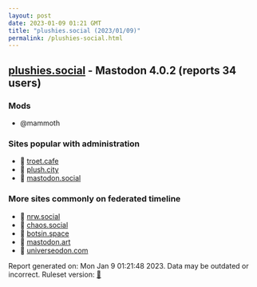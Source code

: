 ```yaml
---
layout: post
date: 2023-01-09 01:21 GMT
title: "plushies.social (2023/01/09)"
permalink: /plushies-social.html
---
```



## [plushies.social](https://plushies.social) - Mastodon 4.0.2 (reports 34 users)

### Mods
 * @mammoth

### Sites popular with administration

* 🐘 [troet.cafe](/troet-cafe.html)
* 🐘 [plush.city](/plush-city.html)
* 🐘 [mastodon.social](/mastodon-social.html)

### More sites commonly on federated timeline

* 🐘 [nrw.social](/nrw-social.html)
* 🐘 [chaos.social](/chaos-social.html)
* 🐘 [botsin.space](/botsin-space.html)
* 🐘 [mastodon.art](/mastodon-art.html)
* 🐘 [universeodon.com](/universeodon-com.html)

Report generated on: Mon Jan  9 01:21:48 2023. Data may be outdated or incorrect.
Ruleset version: [🏀](/version-basketball)
